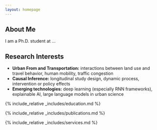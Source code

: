```yaml
---
layout: homepage
---
```


## About Me

I am a Ph.D. student at ...

## Research Interests

- **Urban From and Transportation:** interactions between land use and travel behavior, human mobility, traffic congestion
- **Causal Inference:** longitudinal study design, dynamic process, intervention or policy effects
- **Emerging technologies:** deep learning (especially RNN frameworks), explainable AI, large language models in urban science

{% include_relative _includes/education.md %}

{% include_relative _includes/publications.md %}

{% include_relative _includes/services.md %}
